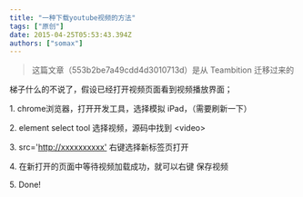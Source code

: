```yaml
---
title: "一种下载youtube视频的方法"
tags: ["原创"]
date: 2015-04-25T05:53:43.394Z
authors: ["somax"]
---
```


> 这篇文章（553b2be7a49cdd4d3010713d）是从 Teambition 迁移过来的

<p>梯子什么的不说了，假设已经打开视频页面看到视频播放界面；</p><p>1. chrome浏览器，打开开发工具，选择模拟 iPad，（需要刷新一下）</p><p>2. element select tool 选择视频，源码中找到 &lt;video&gt;</p><p>3. src='<a href="http://xxxxxxxxxx'">http://xxxxxxxxxx'</a> 右键选择新标签页打开</p><p>4. 在新打开的页面中等待视频加载成功，就可以右键 保存视频</p><p>5. Done!</p><p></p>
